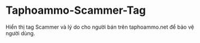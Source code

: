 # Taphoammo-Scammer-Tag
Hiển thị tag Scammer và lý do cho người bán trên taphoammo.net để bảo vệ người dùng.
